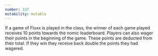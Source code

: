 ```yaml
---
number: 337
mutability: mutable
---
```


If a game of Fluxx is played in the class, the winner of each game played receives 10 points towards the nomic leaderboard. Players can also wager their points in the beginning of the game. These points are deducted from their total. If they win they receive back double the points they had wagered.
